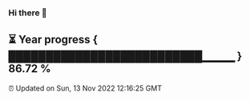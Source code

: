 ### Hi there 👋
⏳ Year progress { ██████████████████████████▁▁▁▁ } 86.72 %
---
⏰ Updated on Sun, 13 Nov 2022 12:16:25 GMT

